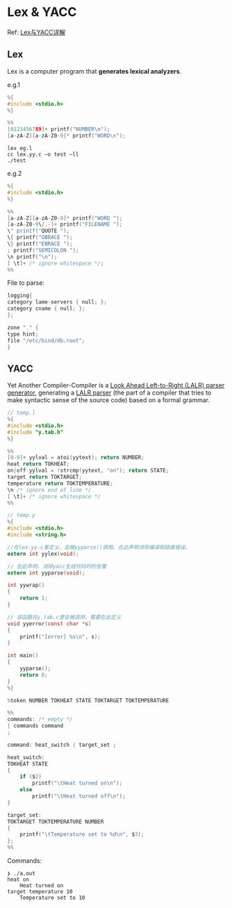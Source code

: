 # Lex & YACC

Ref: [Lex与YACC详解](https://zhuanlan.zhihu.com/p/143867739)

## Lex

Lex is a computer program that **generates lexical analyzers**.

e.g.1

```c
%{
#include <stdio.h>
%}

%%
[0123456789]+ printf("NUMBER\n");
[a-zA-Z][a-zA-Z0-9]* printf("WORD\n");
```

```shell
lex eg.l
cc lex.yy.c –o test –ll
./test
```

e.g.2

```c
%{
#include <stdio.h>
%}

%%
[a-zA-Z][a-zA-Z0-9]* printf("WORD ");
[a-zA-Z0-9\/.-]+ printf("FILENAME ");
\" printf("QUOTE ");
\{ printf("OBRACE ");
\} printf("EBRACE ");
; printf("SEMICOLON ");
\n printf("\n");
[ \t]+ /* ignore whitespace */;
%%
```

File to parse:

```c
logging{
category lame-servers { null; };
category cname { null; };
};

zone "." {
type hint;
file "/etc/bind/db.root";
}
```

## YACC

Yet Another Compiler-Compiler is a [Look Ahead Left-to-Right (LALR) parser generator](https://en.wikipedia.org/wiki/LALR_parser_generator), generating a [LALR parser](https://en.wikipedia.org/wiki/LALR_parser) (the part of a compiler that tries to make syntactic sense of the source code) based on a formal grammar.

```c
// temp.l
%{
#include <stdio.h>
#include "y.tab.h"
%}

%%
[0-9]+ yylval = atoi(yytext); return NUMBER;
heat return TOKHEAT;
on|off yylval = !strcmp(yytext, "on"); return STATE;
target return TOKTARGET;
temperature return TOKTEMPERATURE;
\n /* ignore end of line */
[ \t]+ /* ignore whitespace */
%%
```

```c
// temp.y
%{
#include <stdio.h>
#include <string.h>

//在lex.yy.c里定义，会被yyparse()调用。在此声明消除编译和链接错误。
extern int yylex(void); 

// 在此声明，消除yacc生成代码时的告警
extern int yyparse(void); 

int yywrap()
{
	return 1;
}

// 该函数在y.tab.c里会被调用，需要在此定义
void yyerror(const char *s)
{
	printf("[error] %s\n", s);
}

int main()
{
	yyparse();
	return 0;
}
%}

%token NUMBER TOKHEAT STATE TOKTARGET TOKTEMPERATURE

%%
commands: /* empty */
| commands command
;

command: heat_switch | target_set ;

heat_switch:
TOKHEAT STATE
{
    if ($2)
        printf("\tHeat turned on\n");
    else
        printf("\tHeat turned off\n");
}

target_set:
TOKTARGET TOKTEMPERATURE NUMBER
{
    printf("\tTemperature set to %d\n", $3);
};
%%
```

Commands:

```shell
❯ ./a.out
heat on
	Heat turned on
target temperature 10
	Temperature set to 10
```

